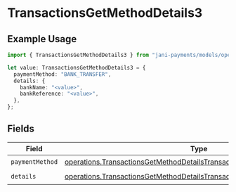 # TransactionsGetMethodDetails3

## Example Usage

```typescript
import { TransactionsGetMethodDetails3 } from "jani-payments/models/operations";

let value: TransactionsGetMethodDetails3 = {
  paymentMethod: "BANK_TRANSFER",
  details: {
    bankName: "<value>",
    bankReference: "<value>",
  },
};
```

## Fields

| Field                                                                                                                                                                | Type                                                                                                                                                                 | Required                                                                                                                                                             | Description                                                                                                                                                          |
| -------------------------------------------------------------------------------------------------------------------------------------------------------------------- | -------------------------------------------------------------------------------------------------------------------------------------------------------------------- | -------------------------------------------------------------------------------------------------------------------------------------------------------------------- | -------------------------------------------------------------------------------------------------------------------------------------------------------------------- |
| `paymentMethod`                                                                                                                                                      | [operations.TransactionsGetMethodDetailsTransactionsResponsePaymentMethod](../../models/operations/transactionsgetmethoddetailstransactionsresponsepaymentmethod.md) | :heavy_check_mark:                                                                                                                                                   | N/A                                                                                                                                                                  |
| `details`                                                                                                                                                            | [operations.TransactionsGetMethodDetailsTransactionsResponseDetails](../../models/operations/transactionsgetmethoddetailstransactionsresponsedetails.md)             | :heavy_check_mark:                                                                                                                                                   | N/A                                                                                                                                                                  |